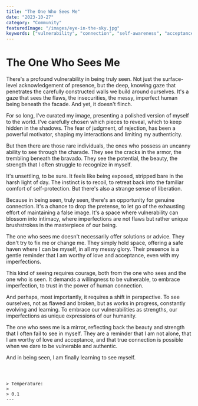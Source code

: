 ```yaml
---
title: "The One Who Sees Me"
date: "2023-10-27"
category: "Community"
featuredImage: "/images/eye-in-the-sky.jpg"
keywords: ["vulnerability", "connection", "self-awareness", "acceptance"]
---
```


# The One Who Sees Me

There's a profound vulnerability in being truly seen. Not just the surface-level acknowledgement of presence, but the deep, knowing gaze that penetrates the carefully constructed walls we build around ourselves. It's a gaze that sees the flaws, the insecurities, the messy, imperfect human being beneath the facade. And yet, it doesn't flinch.

For so long, I've curated my image, presenting a polished version of myself to the world. I've carefully chosen which pieces to reveal, which to keep hidden in the shadows. The fear of judgment, of rejection, has been a powerful motivator, shaping my interactions and limiting my authenticity.

But then there are those rare individuals, the ones who possess an uncanny ability to see through the charade. They see the cracks in the armor, the trembling beneath the bravado. They see the potential, the beauty, the strength that I often struggle to recognize in myself.

It's unsettling, to be sure. It feels like being exposed, stripped bare in the harsh light of day. The instinct is to recoil, to retreat back into the familiar comfort of self-protection. But there's also a strange sense of liberation.

Because in being seen, truly seen, there's an opportunity for genuine connection. It's a chance to drop the pretense, to let go of the exhausting effort of maintaining a false image. It's a space where vulnerability can blossom into intimacy, where imperfections are not flaws but rather unique brushstrokes in the masterpiece of our being.

The one who sees me doesn't necessarily offer solutions or advice. They don't try to fix me or change me. They simply hold space, offering a safe haven where I can be myself, in all my messy glory. Their presence is a gentle reminder that I am worthy of love and acceptance, even with my imperfections.

This kind of seeing requires courage, both from the one who sees and the one who is seen. It demands a willingness to be vulnerable, to embrace imperfection, to trust in the power of human connection.

And perhaps, most importantly, it requires a shift in perspective. To see ourselves, not as flawed and broken, but as works in progress, constantly evolving and learning. To embrace our vulnerabilities as strengths, our imperfections as unique expressions of our humanity.

The one who sees me is a mirror, reflecting back the beauty and strength that I often fail to see in myself. They are a reminder that I am not alone, that I am worthy of love and acceptance, and that true connection is possible when we dare to be vulnerable and authentic.

And in being seen, I am finally learning to see myself.

```



> Temperature:
>
> 0.1
---

```
